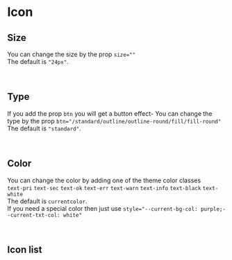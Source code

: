 # Icon

## Size

You can change the size by the prop `size=""`<br>
The default is `"24px"`.

<hhl-live-editor title="" htmlCode='
    <template>
    <div class="flexRow items-center gap-4 flexWrap">
        <H_icon icon="edit" size="14px"></H_icon>
        <H_icon icon="edit"></H_icon>
        <H_icon icon="edit" size="44px"></H_icon>
    </div>
    </template>
'>
</hhl-live-editor>

<br>

## Type

If you add the prop `btn` you will get a button effect-
You can change the type by the prop `btn="/standard/outline/outline-round/fill/fill-round"`<br>
The default is `"standard"`.

<hhl-live-editor title="" htmlCode='
      <template>
      <div class="flexRow items-center gap-4 flexWrap">
        <H_icon icon="edit" btn="standard" ></H_icon>
        <H_icon icon="edit" btn="outline" ></H_icon>
        <H_icon icon="edit" btn="outline-round" ></H_icon>
        <H_icon icon="edit" btn="fill" ></H_icon>
        <H_icon icon="edit" btn="fill-round"></H_icon>
      </div>
      </template>
'>
</hhl-live-editor>

<br>

## Color

You can change the color by adding one of the theme color classes<br>
`text-pri` `text-sec` `text-ok` `text-err` `text-warn` `text-info` `text-black` `text-white`<br>
The default is `currentcolor`.<br>
If you need a special color then just use `style="--current-bg-col: purple;--current-txt-col: white"`

<hhl-live-editor title="" htmlCode='
    <template>
     <div class="flexCol gap-4">
    <div class="flexRow items-center gap-4 flexWrap">
        <H_icon icon="edit" class="text-pri" btn></H_icon>
        <H_icon icon="edit" class="text-sec" btn></H_icon>
        <H_icon icon="edit" class="text-ok" btn></H_icon>
        <H_icon icon="edit" class="text-err" btn></H_icon>
        <H_icon icon="edit" class="text-warn" btn></H_icon>
        <H_icon icon="edit" class="text-info" btn></H_icon>
        <H_icon icon="edit" class="text-black" btn></H_icon>
        <H_icon icon="edit" btn style="--current-bg-col: purple;--current-txt-col: white"></H_icon>
    </div>
    <div class="flexRow items-center gap-4 flexWrap">
        <H_icon icon="edit" class="col-pri" btn="outline"></H_icon>
        <H_icon icon="edit" class="col-sec" btn="outline"></H_icon>
        <H_icon icon="edit" class="col-ok" btn="outline"></H_icon>
        <H_icon icon="edit" class="col-err" btn="outline"></H_icon>
        <H_icon icon="edit" class="col-warn" btn="outline"></H_icon>
        <H_icon icon="edit" class="col-info" btn="outline"></H_icon>
        <H_icon icon="edit" class="col-black" btn="outline"></H_icon>
        <H_icon icon="edit" style="--current-bg-col: purple;--current-txt-col: white" btn="outline"></H_icon>
    </div>
    <div class="flexRow items-center gap-4 flexWrap">
        <H_icon icon="edit" class="col-pri" btn="outline-round"></H_icon>
        <H_icon icon="edit" class="col-sec" btn="outline-round"></H_icon>
        <H_icon icon="edit" class="col-ok" btn="outline-round"></H_icon>
        <H_icon icon="edit" class="col-err" btn="outline-round"></H_icon>
        <H_icon icon="edit" class="col-warn" btn="outline-round"></H_icon>
        <H_icon icon="edit" class="col-info" btn="outline-round"></H_icon>
        <H_icon icon="edit" class="col-black" btn="outline-round"></H_icon>
        <H_icon icon="edit" style="--current-bg-col: purple;--current-txt-col: white" btn="outline-round"></H_icon>
    </div>
    <div class="flexRow items-center gap-4 flexWrap">
        <H_icon icon="edit" class="col-pri" btn="fill"></H_icon>
        <H_icon icon="edit" class="col-sec" btn="fill"></H_icon>
        <H_icon icon="edit" class="col-ok" btn="fill"></H_icon>
        <H_icon icon="edit" class="col-err" btn="fill"></H_icon>
        <H_icon icon="edit" class="col-warn" btn="fill"></H_icon>
        <H_icon icon="edit" class="col-info" btn="fill"></H_icon>
        <H_icon icon="edit" class="col-black" btn="fill"></H_icon>
        <H_icon icon="edit" style="--current-bg-col: purple;--current-txt-col: white" btn="fill"></H_icon>
    </div>
    <div class="flexRow items-center gap-4 flexWrap">
        <H_icon icon="edit" class="col-pri" btn="fill-round"></H_icon>
        <H_icon icon="edit" class="col-sec" btn="fill-round"></H_icon>
        <H_icon icon="edit" class="col-ok" btn="fill-round"></H_icon>
        <H_icon icon="edit" class="col-err" btn="fill-round"></H_icon>
        <H_icon icon="edit" class="col-warn" btn="fill-round"></H_icon>
        <H_icon icon="edit" class="col-info" btn="fill-round"></H_icon>
        <H_icon icon="edit" class="col-black" btn="fill-round"></H_icon>
        <H_icon icon="edit" style="--current-bg-col: purple;--current-txt-col: white" btn="fill-round"></H_icon>
    </div>
    </div>
    </template>
'>
</hhl-live-editor>

<br>

## Icon list

<icon-list/>
<br>
<br>

